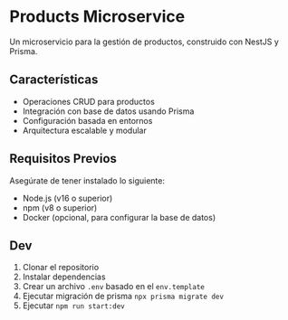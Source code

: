 # Products Microservice

Un microservicio para la gestión de productos, construido con NestJS y Prisma.

## Características

- Operaciones CRUD para productos
- Integración con base de datos usando Prisma
- Configuración basada en entornos
- Arquitectura escalable y modular

## Requisitos Previos

Asegúrate de tener instalado lo siguiente:

- Node.js (v16 o superior)
- npm (v8 o superior)
- Docker (opcional, para configurar la base de datos)

## Dev

1. Clonar el repositorio
2. Instalar dependencias
3. Crear un archivo `.env` basado en el `env.template`
4. Ejecutar migración de prisma `npx prisma migrate dev`
5. Ejecutar `npm run start:dev`
